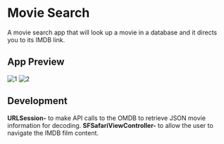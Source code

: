 # Movie Search

A movie search app that will look up a movie in a database and it directs you to its IMDB link.

## App Preview
![1](https://github.com/ldizon8/iOS-Development/blob/master/Movie%20Search/Movie%20Search/1.png)
![2](https://github.com/ldizon8/iOS-Development/blob/master/Movie%20Search/Movie%20Search/2.png)

## Development
**URLSession-** to make API calls to the OMDB to retrieve JSON movie information for decoding.
**SFSafariViewController-** to allow the user to navigate the IMDB film content.
